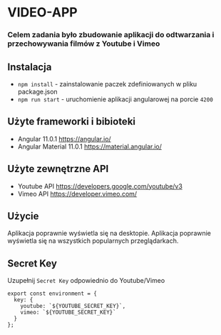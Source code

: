 # VIDEO-APP

### Celem zadania było zbudowanie aplikacji do odtwarzania i przechowywania filmów z Youtube i Vimeo

## Instalacja

* `npm install` - zainstalowanie paczek zdefiniowanych w pliku package.json
* `npm run start` - uruchomienie aplikacji angularowej na porcie `4200`

## Użyte frameworki i bibioteki

* Angular 11.0.1            https://angular.io/
* Angular Material 11.0.1   https://material.angular.io/

## Użyte zewnętrzne API
* Youtube API               https://developers.google.com/youtube/v3
* Vimeo API                 https://developer.vimeo.com/

## Użycie

Aplikacja poprawnie wyświetla się na desktopie.
Aplikacja poprawnie wyświetla się na wszystkich popularnych przeglądarkach.

## Secret Key

Uzupełnij `Secret Key` odpowiednio do Youtube/Vimeo
```
export const environment = {
  key: {
    youtube: `${YOUTUBE_SECRET_KEY}`,
    vimeo: `${YOUTUBE_SECRET_KEY}`
  }
};

